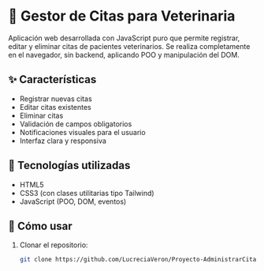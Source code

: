 # 🐾 Gestor de Citas para Veterinaria

Aplicación web desarrollada con JavaScript puro que permite registrar, editar y eliminar citas de pacientes veterinarios. Se realiza completamente en el navegador, sin backend, aplicando POO y manipulación del DOM.

## ✨ Características

- Registrar nuevas citas
- Editar citas existentes
- Eliminar citas
- Validación de campos obligatorios
- Notificaciones visuales para el usuario
- Interfaz clara y responsiva

## 🧠 Tecnologías utilizadas

- HTML5
- CSS3 (con clases utilitarias tipo Tailwind)
- JavaScript (POO, DOM, eventos)


## 🚀 Cómo usar

1. Clonar el repositorio:
   ```bash
   git clone https://github.com/LucreciaVeron/Proyecto-AdministrarCitas.git
